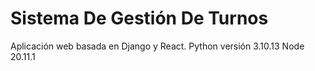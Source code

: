 # Sistema De Gestión De Turnos
Aplicación web basada en Django y React. 
Python versión 3.10.13
Node 20.11.1